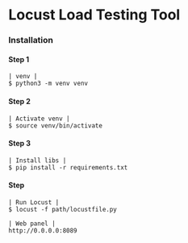 # Locust Load Testing Tool

### Installation

#### Step 1

    | venv |
    $ python3 -m venv venv

#### Step 2

    | Activate venv |
    $ source venv/bin/activate

#### Step 3

    | Install libs |
    $ pip install -r requirements.txt

#### Step 

    | Run Locust |
    $ locust -f path/locustfile.py

    | Web panel |
    http://0.0.0.0:8089
